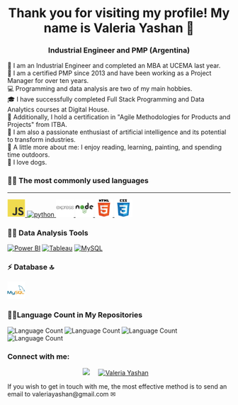  <h1 align="center"> Thank you for visiting my profile! My name is Valeria Yashan 👋</h1>
 
<h3 align="center">Industrial Engineer and PMP (Argentina)</h3>

📌 I am an Industrial Engineer and completed an MBA at UCEMA last year.  
💼 I am a certified PMP since 2013 and have been working as a Project Manager for over ten years.  
💻 Programming and data analysis are two of my main hobbies.  
🎓 I have successfully completed Full Stack Programming and Data Analytics courses at Digital House.  
📜 Additionally, I hold a certification in "Agile Methodologies for Products and Projects" from ITBA.  
🤖 I am also a passionate enthusiast of artificial intelligence and its potential to transform industries.  
🌟 A little more about me: I enjoy reading, learning, painting, and spending time outdoors.  
🐶 I love dogs. 
    
<h3 >👩‍💻 The most commonly used languages</h3>
<hr />

<p align="left"> 
  <!-- JS -->
  <a href="https://developer.mozilla.org/en-US/docs/Web/JavaScript" target="_blank" data-bs-toggle="tooltip" title="JavaScript"> 
    <img src="https://raw.githubusercontent.com/devicons/devicon/master/icons/javascript/javascript-original.svg" alt="javascript" width="40" height="40"/> 
  </a>
  
  <!-- PYTHON -->
  <a href="https://www.python.org" target="_blank" data-bs-toggle="tooltip" title="Python"> 
    <img src="https://devicon-website.vercel.app/api/python/original.svg" alt="python" width="40" height="40"/> 
  </a>
  
  <!-- EXPRESS JS -->
  <a href="https://expressjs.com" target="_blank" data-bs-toggle="tooltip" title="ExpressJS"> 
    <img src="https://raw.githubusercontent.com/devicons/devicon/master/icons/express/express-original-wordmark.svg" alt="express" width="40" height="40"/> 
  </a>
  
  <!-- NODE JS -->
  <a href="https://nodejs.org" target="_blank" data-bs-toggle="tooltip" title="NodeJS"> 
    <img src="https://raw.githubusercontent.com/devicons/devicon/master/icons/nodejs/nodejs-original-wordmark.svg" alt="nodejs" width="40" height="40"/> 
  </a> 
  
  <!-- HTML -->
  <a href="https://www.w3.org/html/" target="_blank" data-bs-toggle="tooltip" title="HTML5"> 
    <img src="https://raw.githubusercontent.com/devicons/devicon/master/icons/html5/html5-original-wordmark.svg" alt="html5" width="40" height="40"/> 
  </a>
  
  <!-- CSS -->
  <a href="https://www.w3schools.com/css/" target="_blank" data-bs-toggle="tooltip" title="CSS3"> 
    <img src="https://raw.githubusercontent.com/devicons/devicon/master/icons/css3/css3-original-wordmark.svg" alt="css3" width="40" height="40"/> 
  </a>
</p>
<h3 align="left">👩‍💻 Data Analysis Tools</h3>

[![Power BI](https://img.shields.io/badge/-Power%20BI-black?style=plastic&logo=Power-BI)](https://powerbi.microsoft.com/)
[![Tableau](https://img.shields.io/badge/-Tableau-black?style=plastic&logo=Tableau)](https://www.tableau.com/)
[![MySQL](https://img.shields.io/badge/-MySQL-333333?style=flat&logo=mysql)](https://www.mysql.com/)

<h3> ⚡ Database 🔝 </h3>
  <!-- MySQL -->
<a href="https://www.mysql.com/" target="_blank" data-bs-toggle="tooltip" title="MySQL"> 
  <img src="https://raw.githubusercontent.com/devicons/devicon/master/icons/mysql/mysql-original-wordmark.svg" alt="mysql" width="40" height="40"/> 
</a>
 
<h3 align="left">👩‍💻Language Count in My Repositories</h3>

![Language Count](https://img.shields.io/static/v1?label=Python&message=60%25&color=blue)
![Language Count](https://img.shields.io/static/v1?label=JavaScript&message=25%25&color=yellow)
![Language Count](https://img.shields.io/static/v1?label=HTML%2FCSS&message=10%25&color=orange)
![Language Count](https://img.shields.io/static/v1?label=Others&message=5%25&color=red)

<h3 align="left">Connect with me:</h3>
<p align="left">
  <p align="center">
  <a target="_blank"href="https://www.linkedin.com/in/valeriayashan/"><img src="https://img.shields.io/badge/linkedin-%230077B5.svg?&style=for-the-badge&logo=linkedin&logoColor=white alt="Valeria Yashan" /></a>&nbsp;&nbsp;&nbsp;&nbsp;
  <a href="mailto:valeriayashan@gmail.com"><img src="https://img.shields.io/badge/gmail-%23D14836.svg?&style=for-the-badge&logo=gmail&logoColor=white" alt="Valeria Yashan" /></a>&nbsp;&nbsp;&nbsp;&nbsp;   
</p>
</p>    
</p>If you wish to get in touch with me, the most effective method is to send an email to valeriayashan@gmail.com ✉
